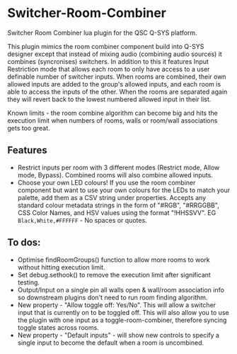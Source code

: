# Switcher-Room-Combiner
Switcher Room Combiner lua plugin for the QSC Q-SYS platform.

This plugin mimics the room combiner component build into Q-SYS designer except that instead of mixing audio (combining audio sources) it combines (syncronises) switchers.  In addition to this it features Input Restriction mode that allows each room to only have access to a user definable number of switcher inputs.  When rooms are combined, their own allowed inputs are added to the group's allowed inputs, and each room is able to access the inputs of the other.  When the rooms are separated again they will revert back to the lowest numbered allowed input in their list.

Known limits - the room combine algorithm can become big and hits the execution limit when numbers of rooms, walls or room/wall associations gets too great.

## Features
* Restrict inputs per room with 3 different modes (Restrict mode, Allow mode, Bypass).  Combined rooms will also combine allowed inputs.
* Choose your own LED colours!  If you use the room combiner component but want to use your own colours for the LEDs to match your palette, add them as a CSV string under properties.  Accepts any standard colour metadata strings in the form of "#RGB", "#RRGGBB", CSS Color Names, and HSV values using the format "!HHSSVV".  EG `Black,White,#FFFFFF`  - No spaces or quotes.

## To dos:
* Optimise findRoomGroups() function to allow more rooms to work without hitting execution limit.
* Set debug.sethook() to remove the execution limit after significant testing.
* Output/Input on a single pin all walls open & wall/room association info so downstream plugins don't need to run room finding algorithm.
* New property - "Allow toggle off: Yes/No".  This will allow a switcher input that is currently on to be toggled off.  This will also allow you to use the plugin with one input as a toggle-room-combiner, therefore syncing toggle states across rooms.
* New property - "Default inputs" - will show new controls to specify a single input to become the default when a room is uncombined.